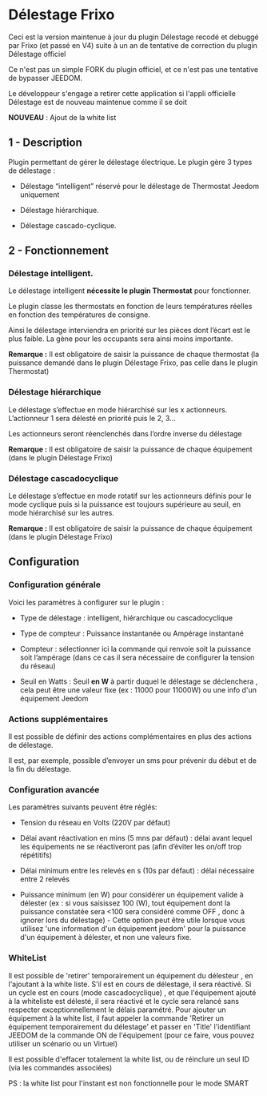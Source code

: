 
  

# Délestage Frixo

  

Ceci est la version maintenue à jour du plugin Délestage recodé et debuggé par Frixo (et passé en V4) suite à un an de tentative de correction du plugin Délestage officiel

Ce n'est pas un simple FORK du plugin officiel, et ce n'est pas une tentative de bypasser JEEDOM.

Le développeur s'engage a retirer cette application si l'appli officielle Délestage est de nouveau maintenue comme il se doit

**NOUVEAU** : Ajout de la white list
  

## 1 - Description

Plugin permettant de gérer le délestage électrique. Le plugin gère 3 types de délestage :

  

- Délestage “intelligent” réservé pour le délestage de Thermostat Jeedom uniquement

- Délestage hiérarchique.

- Délestage cascado-cyclique.

  

## 2 - Fonctionnement

### Délestage intelligent.

  

Le délestage intelligent **nécessite le plugin Thermostat** pour fonctionner.

  

Le plugin classe les thermostats en fonction de leurs températures réelles en fonction des températures de consigne.

  

Ainsi le délestage interviendra en priorité sur les pièces dont l’écart est le plus faible. La gène pour les occupants sera ainsi moins importante.

  

**Remarque :** Il est obligatoire de saisir la puissance de chaque thermostat (la puissance demandé dans le plugin Délestage Frixo, pas celle dans le plugin Thermostat)

  

### Délestage hiérarchique

  

Le délestage s’effectue en mode hiérarchisé sur les x actionneurs. L’actionneur 1 sera délesté en priorité puis le 2, 3…

  

Les actionneurs seront réenclenchés dans l’ordre inverse du délestage

**Remarque :** Il est obligatoire de saisir la puissance de chaque équipement (dans le plugin Délestage Frixo)

  
  

### Délestage cascadocyclique

  

Le délestage s’effectue en mode rotatif sur les actionneurs définis pour le mode cyclique puis si la puissance est toujours supérieure au seuil, en mode hiérarchisé sur les autres.

  

**Remarque :** Il est obligatoire de saisir la puissance de chaque équipement (dans le plugin Délestage Frixo)

  
  

## Configuration

  

### Configuration générale

  

Voici les paramètres à configurer sur le plugin :

  

- Type de délestage : intelligent, hiérarchique ou cascadocyclique

- Type de compteur : Puissance instantanée ou Ampérage instantané

- Compteur : sélectionner ici la commande qui renvoie soit la puissance soit l’ampérage (dans ce cas il sera nécessaire de configurer la tension du réseau)

- Seuil en Watts : Seuil **en W** à partir duquel le délestage se déclenchera , cela peut être une valeur fixe (ex : 11000 pour 11000W) ou une info d'un équipement Jeedom

  

### Actions supplémentaires

  

Il est possible de définir des actions complémentaires en plus des actions de délestage.

Il est, par exemple, possible d’envoyer un sms pour prévenir du début et de la fin du délestage.

  
  

### Configuration avancée

  

Les paramètres suivants peuvent être réglés:

  

- Tension du réseau en Volts (220V par défaut)

- Délai avant réactivation en mins (5 mns par défaut) : délai avant lequel les équipements ne se réactiveront pas (afin d’éviter les on/off trop répétitifs)

- Délai minimum entre les relevés en s (10s par défaut) : délai nécessaire entre 2 relevés

- Puissance minimum (en W) pour considérer un équipement valide à délester (ex : si vous saisissez 100 (W), tout équipement dont la puissance constatée sera <100 sera considéré comme OFF , donc à ignorer lors du délestage) - Cette option peut être utile lorsque vous utilisez 'une information d'un équipement jeedom' pour la puissance d'un équipement à délester, et non une valeurs fixe.


### WhiteList
Il est possible de 'retirer' temporairement un équipement du délesteur , en l'ajoutant à la white liste.
S'il est en cours de délestage, il sera réactivé.
Si un cycle est en cours (mode cascadocyclique) , et que l'équipement ajouté à la whiteliste est délesté, il sera réactivé et le cycle sera relancé sans respecter exceptionnellement le délais paramétré. 
Pour ajouter un équipement à la white list, il faut appeler la commande 'Retirer un équipement temporairement du délestage'  et passer en 'Title' l'identifiant JEEDOM de la commande ON de l'équipement (pour ce faire, vous pouvez utiliser un scénario ou un Virtuel)

Il est possible d'effacer totalement la white list, ou de réinclure un seul ID (via les commandes associées)


PS : la white list pour l'instant est non fonctionnelle pour le mode SMART